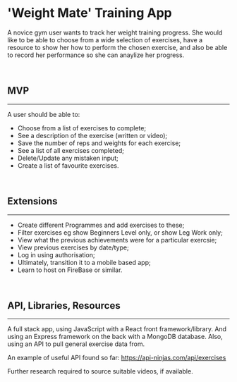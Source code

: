 # 'Weight Mate' Training App

A novice gym user wants to track her weight training progress. She would like to be able to choose from a wide selection of exercises, have a resource to show her how to perform the chosen exercise, and also be able to record her performance so she can anaylize her progress. 

&nbsp;




## MVP
---
A user should be able to:

- Choose from a list of exercises to complete;
- See a description of the exercise (written or video);
- Save the number of reps and weights for each exercise;
- See a list of all exercises completed;
- Delete/Update any mistaken input;
- Create a list of favourite exercises.

&nbsp;

## Extensions
---
- Create different Programmes and add exercises to these;
- Filter exercises eg show Beginners Level only, or show Leg Work only;
- View what the previous achievements were for a particular exercsie;
- View previous exercises by date/type;
- Log in using authorisation;
- Ultimately, transition it to a mobile based app;
- Learn to host on FireBase or similar.



&nbsp;

## API, Libraries, Resources
---
A full stack app, using JavaScript with a React front framework/library. And using an Express framework on the back with a MongoDB database. 
Also, using an API to pull general exercise data from. 

An example of useful API found so far:
https://api-ninjas.com/api/exercises

Further research required to source suitable videos, if available. 

